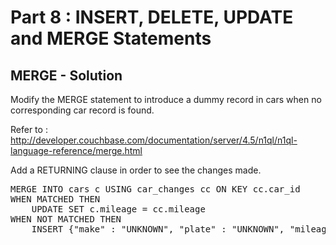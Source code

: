 # Part 8 : INSERT, DELETE, UPDATE and MERGE Statements

## MERGE - Solution

Modify the MERGE statement to introduce a dummy record in cars when no corresponding car record is found.

Refer to :
http://developer.couchbase.com/documentation/server/4.5/n1ql/n1ql-language-reference/merge.html

Add a RETURNING clause in order to see the changes made. 

<pre id="example">
MERGE INTO cars c USING car_changes cc ON KEY cc.car_id
WHEN MATCHED THEN
	UPDATE SET c.mileage = cc.mileage
WHEN NOT MATCHED THEN
	INSERT {"make" : "UNKNOWN", "plate" : "UNKNOWN", "mileage": cc.mileage }

</pre>
